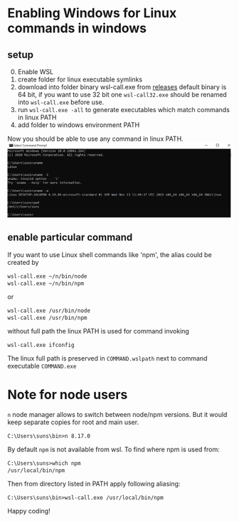 # Enabling Windows for Linux commands in windows
## setup
0. Enable WSL 
1. create folder for linux executable symlinks
2. download into folder binary wsl-call.exe from [releases](https://github.com/sashafirsov/wsl-call/releases/)
    default binary is 64 bit, if you want to use 32 bit one `wsl-call32.exe` should be renamed into `wsl-call.exe` before use.
3. run `wsl-call.exe -all` to generate executables which match commands in linux PATH
4. add folder to windows environment PATH

Now you should be able to use any command in linux PATH.
![Linux commands available from cli](screenshot.png)

## enable particular command
If you want to use Linux shell commands like 'npm', the alias could be created by

    wsl-call.exe ~/n/bin/node
    wsl-call.exe ~/n/bin/npm

or

    wsl-call.exe /usr/bin/node
    wsl-call.exe /usr/bin/npm

without full path the linux PATH is used for command invoking

    wsl-call.exe ifconfig

The linux full path is preserved in `COMMAND.wslpath` next to command executable `COMMAND.exe`

# Note for node users 
`n` node manager allows to switch between node/npm versions. But it would keep separate copies for root and main user.

    C:\Users\suns\bin>n 8.17.0

By default `npm` is not available from wsl. To find where npm is used from:

    C:\Users\suns>which npm
    /usr/local/bin/npm

Then from directory listed in PATH apply following aliasing:

    C:\Users\suns\bin>wsl-call.exe /usr/local/bin/npm

Happy coding!